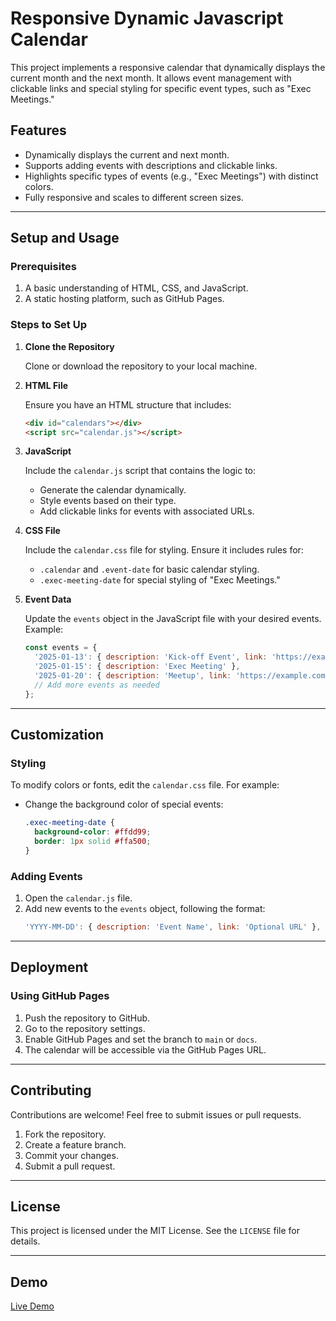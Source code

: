 # Responsive Dynamic Javascript Calendar

This project implements a responsive calendar that dynamically displays the current month and the next month. It allows event management with clickable links and special styling for specific event types, such as "Exec Meetings."

## Features

- Dynamically displays the current and next month.
- Supports adding events with descriptions and clickable links.
- Highlights specific types of events (e.g., "Exec Meetings") with distinct colors.
- Fully responsive and scales to different screen sizes.

---

## Setup and Usage

### Prerequisites

1. A basic understanding of HTML, CSS, and JavaScript.
2. A static hosting platform, such as GitHub Pages.

### Steps to Set Up

1. **Clone the Repository**

   Clone or download the repository to your local machine.

2. **HTML File**

   Ensure you have an HTML structure that includes:

   ```html
   <div id="calendars"></div>
   <script src="calendar.js"></script>
   ```

3. **JavaScript**

   Include the `calendar.js` script that contains the logic to:
   - Generate the calendar dynamically.
   - Style events based on their type.
   - Add clickable links for events with associated URLs.

4. **CSS File**

   Include the `calendar.css` file for styling. Ensure it includes rules for:
   - `.calendar` and `.event-date` for basic calendar styling.
   - `.exec-meeting-date` for special styling of "Exec Meetings."

5. **Event Data**

   Update the `events` object in the JavaScript file with your desired events. Example:

   ```javascript
   const events = {
     '2025-01-13': { description: 'Kick-off Event', link: 'https://example.com/signup' },
     '2025-01-15': { description: 'Exec Meeting' },
     '2025-01-20': { description: 'Meetup', link: 'https://example.com/meetup' },
     // Add more events as needed
   };
   ```

---

## Customization

### Styling

To modify colors or fonts, edit the `calendar.css` file. For example:

- Change the background color of special events:
  ```css
  .exec-meeting-date {
    background-color: #ffdd99;
    border: 1px solid #ffa500;
  }
  ```

### Adding Events

1. Open the `calendar.js` file.
2. Add new events to the `events` object, following the format:
   ```javascript
   'YYYY-MM-DD': { description: 'Event Name', link: 'Optional URL' },
   ```

---

## Deployment

### Using GitHub Pages

1. Push the repository to GitHub.
2. Go to the repository settings.
3. Enable GitHub Pages and set the branch to `main` or `docs`.
4. The calendar will be accessible via the GitHub Pages URL.

---

## Contributing

Contributions are welcome! Feel free to submit issues or pull requests.

1. Fork the repository.
2. Create a feature branch.
3. Commit your changes.
4. Submit a pull request.

---

## License

This project is licensed under the MIT License. See the `LICENSE` file for details.

---

## Demo

[Live Demo](https://www.zephsuderman.ca/Javascript-Calendar/js-cal)

